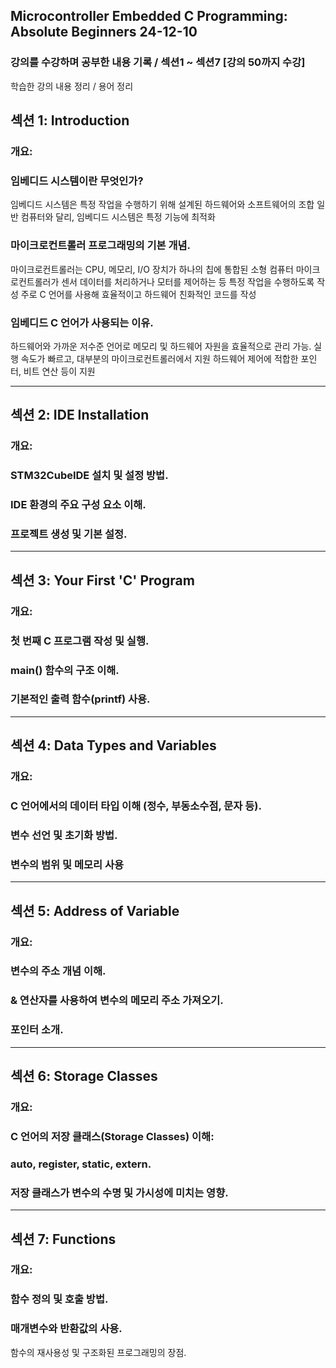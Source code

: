 ## Microcontroller Embedded C Programming: Absolute Beginners 24-12-10

### 강의를 수강하며 공부한 내용 기록 / 섹션1 ~ 섹션7 [강의 50까지 수강]

학습한 강의 내용 정리 / 용어 정리 

## 섹션 1: Introduction
### 개요:
### 임베디드 시스템이란 무엇인가?
임베디드 시스템은 특정 작업을 수행하기 위해 설계된 하드웨어와 소프트웨어의 조합
일반 컴퓨터와 달리, 임베디드 시스템은 특정 기능에 최적화
### 마이크로컨트롤러 프로그래밍의 기본 개념.
마이크로컨트롤러는 CPU, 메모리, I/O 장치가 하나의 칩에 통합된 소형 컴퓨터
마이크로컨트롤러가 센서 데이터를 처리하거나 모터를 제어하는 등 특정 작업을 수행하도록 작성
주로 C 언어를 사용해 효율적이고 하드웨어 친화적인 코드를 작성
### 임베디드 C 언어가 사용되는 이유.
하드웨어와 가까운 저수준 언어로 메모리 및 하드웨어 자원을 효율적으로 관리 가능.
실행 속도가 빠르고, 대부분의 마이크로컨트롤러에서 지원
하드웨어 제어에 적합한 포인터, 비트 연산 등이 지원

---------------------------------------------


## 섹션 2: IDE Installation
### 개요:
### STM32CubeIDE 설치 및 설정 방법.
### IDE 환경의 주요 구성 요소 이해.
### 프로젝트 생성 및 기본 설정.
-----------------------------------------------

## 섹션 3: Your First 'C' Program
### 개요:
### 첫 번째 C 프로그램 작성 및 실행.
### main() 함수의 구조 이해.
### 기본적인 출력 함수(printf) 사용.
-----------------------------------------------

## 섹션 4: Data Types and Variables
### 개요:
### C 언어에서의 데이터 타입 이해 (정수, 부동소수점, 문자 등).
### 변수 선언 및 초기화 방법.
### 변수의 범위 및 메모리 사용
------------------------------------------------

## 섹션 5: Address of Variable
### 개요:
### 변수의 주소 개념 이해.
### & 연산자를 사용하여 변수의 메모리 주소 가져오기.
### 포인터 소개.
--------------------------------------------------

## 섹션 6: Storage Classes
### 개요:
### C 언어의 저장 클래스(Storage Classes) 이해:
### auto, register, static, extern.
### 저장 클래스가 변수의 수명 및 가시성에 미치는 영향.
---------------------------------------------------

## 섹션 7: Functions
### 개요:
### 함수 정의 및 호출 방법.
### 매개변수와 반환값의 사용.
함수의 재사용성 및 구조화된 프로그래밍의 장점.
